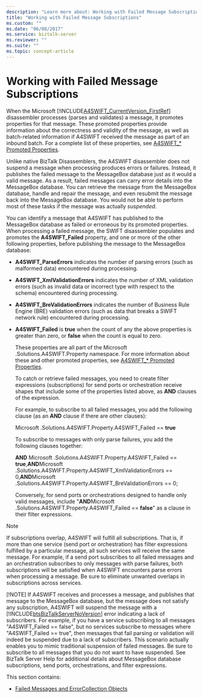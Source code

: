```yaml
---
description: "Learn more about: Working with Failed Message Subscriptions"
title: "Working with Failed Message Subscriptions"
ms.custom: ""
ms.date: "06/08/2017"
ms.service: biztalk-server
ms.reviewer: ""
ms.suite: ""
ms.topic: concept-article
---
```

# Working with Failed Message Subscriptions
When the Microsoft [!INCLUDE[A4SWIFT_CurrentVersion_FirstRef](../../includes/a4swift-currentversion-firstref-md.md)] disassembler processes (parses and validates) a message, it promotes properties for that message. These promoted properties provide information about the correctness and validity of the message, as well as batch-related information if A4SWIFT received the message as part of an inbound batch. For a complete list of these properties, see [A4SWIFT_* Promoted Properties](../../adapters-and-accelerators/accelerator-swift/a4swift-promoted-properties.md).  
  
 Unlike native BizTalk Disassemblers, the A4SWIFT disassembler does not suspend a message when processing produces errors or failures. Instead, it publishes the failed message to the MessageBox database just as it would a valid message. As a result, failed messages can carry error details into the MessageBox database. You can retrieve the message from the MessageBox database, handle and repair the message, and even resubmit the message back into the MessageBox database. You would not be able to perform most of these tasks if the message was actually *suspended*.  
  
 You can identify a message that A4SWIFT has published to the MessageBox database as failed or erroneous by its promoted properties. When processing a failed message, the SWIFT disassembler populates and promotes the **A4SWIFT_Failed** property, and one or more of the other following properties, before publishing the message to the MessageBox database:  
  
- **A4SWIFT_ParseErrors** indicates the number of parsing errors (such as malformed data) encountered during processing.  
  
- **A4SWIFT_XmlValidationErrors** indicates the number of XML validation errors (such as invalid data or incorrect type with respect to the schema) encountered during processing.  
  
- **A4SWIFT_BreValidationErrors** indicates the number of Business Rule Engine (BRE) validation errors (such as data that breaks a SWIFT network rule) encountered during processing.  
  
- **A4SWIFT_Failed** is **true** when the count of any the above properties is greater than zero, or **false** when the count is equal to zero.  
  
  These properties are all part of the Microsoft .Solutions.A4SWIFT.Property namespace. For more information about these and other promoted properties, see [A4SWIFT_* Promoted Properties](../../adapters-and-accelerators/accelerator-swift/a4swift-promoted-properties.md).  
  
  To catch or retrieve failed messages, you need to create filter expressions (subscriptions) for send ports or orchestration receive shapes that include some of the properties listed above, as **AND** clauses of the expression.  
  
  For example, to subscribe to all failed messages, you add the following clause (as an **AND** clause if there are other clauses):  
  
  Microsoft .Solutions.A4SWIFT.Property.A4SWIFT_Failed == **true**  
  
  To subscribe to messages with only parse failures, you add the following clauses together:  
  
  **AND** Microsoft .Solutions.A4SWIFT.Property.A4SWIFT_Failed == **true**,**AND**Microsoft .Solutions.A4SWIFT.Property.A4SWIFT_XmlValidationErrors == 0,**AND**Microsoft .Solutions.A4SWIFT.Property.A4SWIFT_BreValidationErrors == 0;  
  
  Conversely, for send ports or orchestrations designed to handle only valid messages, include "**AND**Microsoft .Solutions.A4SWIFT.Property.A4SWIFT_Failed == **false**" as a clause in their filter expressions.  
  
> [!NOTE]
>  If subscriptions overlap, A4SWIFT will fulfill all subscriptions. That is, if more than one service (send port or orchestration) has filter expressions fulfilled by a particular message, all such services will receive the same message. For example, if a send port subscribes to all failed messages and an orchestration subscribes to only messages with parse failures, both subscriptions will be satisfied when A4SWIFT encounters parse errors when processing a message. Be sure to eliminate unwanted overlaps in subscriptions across services.  
> 
> [!NOTE]
>  If A4SWIFT receives and processes a message, and publishes that message to the MessageBox database, but the message does not satisfy any subscription, A4SWIFT will suspend the message with a [!INCLUDE[btsBizTalkServerNoVersion](../../includes/btsbiztalkservernoversion-md.md)] error indicating a lack of subscribers. For example, if you have a service subscribing to all messages "A4SWIFT_Failed == false", but no services subscribe to messages where "A4SWIFT_Failed == true", then messages that fail parsing or validation will indeed be suspended due to a lack of subscribers. This scenario actually enables you to mimic traditional suspension of failed messages. Be sure to subscribe to all messages that you do not want to have suspended. See BizTalk Server Help for additional details about MessageBox database subscriptions, send ports, orchestrations, and filter expressions.  
  
 This section contains:  
  
-   [Failed Messages and ErrorCollection Objects](../../adapters-and-accelerators/accelerator-swift/failed-messages-and-errorcollection-objects.md)

